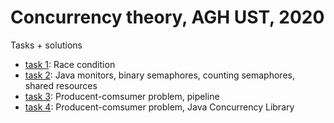# Concurrency theory, AGH UST, 2020
Tasks + solutions

* [task 1](./lab1): Race condition
* [task 2](./lab2): Java monitors, binary semaphores, counting semaphores, shared resources
* [task 3](./lab3): Producent-comsumer problem, pipeline
* [task 4](./lab4): Producent-comsumer problem, Java Concurrency Library